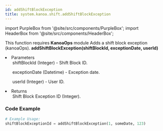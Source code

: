 ```yaml
---
id: addShiftBlockException
title: system.kanoa.shift.addShiftBlockException
---
```


import PurpleBox from '@site/src/components/PurpleBox';
import HeaderBox from '@site/src/components/HeaderBox';

<PurpleBox>This function requires <b>KanoaOps</b> module</PurpleBox>
<HeaderBox header="Description">Adds a shift block exception (kanoaOps).</HeaderBox>
<HeaderBox header="Syntax">
    <b>addShiftBlockException(shiftBlockId, exceptionDate, userId)</b>
    <li>Parameters <br />
        <ul>shiftBlockId (Integer) - Shift Block ID.</ul>
        <ul>exceptionDate (Datetime) - Exception date.</ul>
        <ul>userId (Integer) - User ID.</ul>
    </li>
    <li>Returns <br />
        <ul>Shift Block Exception ID (Integer).</ul>
    </li>
</HeaderBox>

### Code Example

```python
# Example Usage:
shiftBlockExceptionId = addShiftBlockException(1, someDate, 123)
